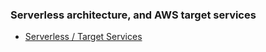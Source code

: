 ### Serverless architecture, and AWS target services

- [Serverless / Target Services](amazon_aws/serverless_and_target_services.md)